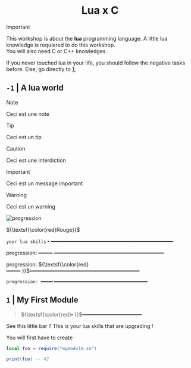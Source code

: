 <h1 align=center> Lua x C </h1>

> [!IMPORTANT]
> This workshop is about the **lua** programming language. A little lua knowledge is requiered to do this workshop.<br/>
> You will also need C or C++ knowledges.
> 
> If you never touched lua in your life, you should follow the negative tasks before. Else, go directly to [1](#1--my-first-module);

## `-1` | A lua world

> [!NOTE]
> Ceci est une note

> [!TIP]
> Ceci est un tip

> [!CAUTION]
> Ceci est une interdiction

> [!IMPORTANT]
> Ceci est un message important

> [!WARNING]
> Ceci est un warning

![progression](https://geps.dev/progress/32?dangerColor=9c6bff&warningColor=389bfc&successColor=38fc80) 

${\textsf{\color{red}Rouge}}$

`your lua skills` ╸━━━━━━━━━━━━━━━━━━━━━━━━━━━━━━━━━━━━━━━

progression: ━━━━╸━━━━━━━━━━━━━━━━━━━━━━━━━━━━━━━━━━━

progression: ${\textsf{\color{red}━━━━╸}}$━━━━━━━━━━━━━━━━━━━━━━━━━━━━━━━━━━━

`progression: ━━━━╸━━━━━━━━━━━━━━━━━━━━━━━━━━━━━━━━━━━`

## `1` | My First Module
> ${\textsf{\color{red}╸}}$━━━━━━━━━━━━━━━━━━━

See this little bar ? This is your lua skills that are upgrading !

You will first have to create 

```lua
local foo = require("mymodule.so")

print(foo) -- 42
```

